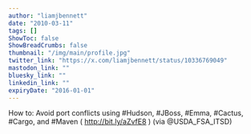 ```yaml
---
author: "liamjbennett"
date: "2010-03-11"
tags: []
ShowToc: false
ShowBreadCrumbs: false
thumbnail: "/img/main/profile.jpg"
twitter_link: "https://x.com/liamjbennett/status/10336769049"
mastodon_link: ""
bluesky_link: ""
linkedin_link: ""
expiryDate: "2016-01-01"
---
```


How to: Avoid port conflicts using #Hudson, #JBoss, #Emma, #Cactus, #Cargo, and #Maven ( http://bit.ly/aZvfE8 ) (via @USDA_FSA_ITSD)

